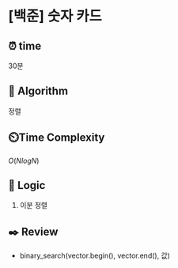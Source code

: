# [백준] 숫자 카드

## ⏰  **time**

30분

## :pushpin: **Algorithm**

정렬

## ⏲️**Time Complexity**

$O(NlogN)$ 

## :round_pushpin: **Logic**
1. 이분 정렬

## :black_nib: **Review**
- binary_search(vector.begin(), vector.end(), 값)
